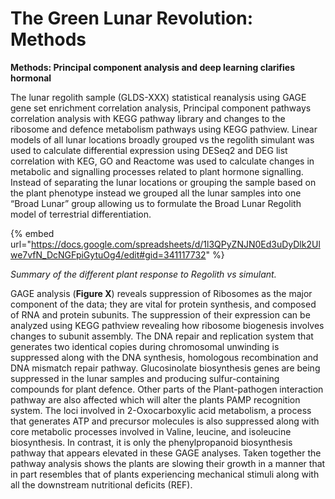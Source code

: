 # The Green Lunar Revolution: Methods

**Methods: Principal component analysis and deep learning clarifies hormonal**

The lunar regolith sample (GLDS-XXX) statistical reanalysis using GAGE gene set enrichment correlation analysis, Principal component pathways correlation analysis with KEGG pathway library and changes to the ribosome and defence metabolism pathways using KEGG pathview. Linear models of all lunar locations broadly grouped vs the regolith simulant was used to calculate differential expression using DESeq2 and DEG list correlation with KEG, GO and Reactome was used to calculate changes in metabolic and signalling processes related to plant hormone signalling. Instead of separating the lunar locations or grouping the sample based on the plant phenotype instead we grouped all the lunar samples into one “Broad Lunar” group allowing us to formulate the Broad Lunar Regolith model of terrestrial differentiation.





{% embed url="https://docs.google.com/spreadsheets/d/1l3QPyZNJN0Ed3uDyDlk2Ulwe7vfN_DcNGFpiGytuOg4/edit#gid=341117732" %}

_Summary of the different plant response to Regolith vs simulant._

GAGE analysis (**Figure X**) reveals suppression of Ribosomes as the major component of the data; they are vital for protein synthesis, and composed of RNA and protein subunits. The suppression of their expression can be analyzed using KEGG pathview revealing how ribosome biogenesis involves changes to subunit assembly. The DNA repair and replication system that generates two identical copies during chromosomal unwinding is suppressed along with the DNA synthesis, homologous recombination and DNA mismatch repair pathway. Glucosinolate biosynthesis genes are being suppressed in the lunar samples and producing sulfur-containing compounds for plant defence. Other parts of the Plant-pathogen interaction pathway are also affected which will alter the plants PAMP recognition system. The loci involved in 2-Oxocarboxylic acid metabolism, a process that generates ATP and precursor molecules is also suppressed along with core metabolic processes involved in Valine, leucine, and isoleucine biosynthesis. In contrast, it is only the phenylpropanoid biosynthesis pathway that appears elevated in these GAGE analyses. Taken together the pathway analysis shows the plants are slowing their growth in a manner that in part resembles that of plants experiencing mechanical stimuli along with all the downstream nutritional deficits (REF).
